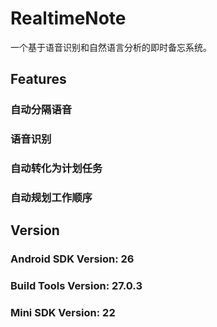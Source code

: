 # RealtimeNote
一个基于语音识别和自然语言分析的即时备忘系统。

## Features
### 自动分隔语音
### 语音识别
### 自动转化为计划任务
### 自动规划工作顺序

## Version
### Android SDK Version: 26
### Build Tools Version: 27.0.3
### Mini SDK Version: 22